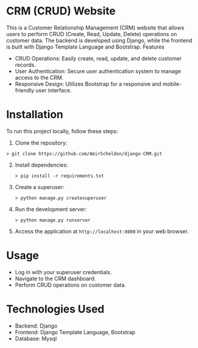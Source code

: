 # CRM (CRUD) Website

This is a Customer Relationship Management (CRM) website that allows users to perform CRUD (Create, Read, Update, Delete) operations on customer data. The backend is developed using Django, while the frontend is built with Django Template Language and Bootstrap.
Features

* CRUD Operations: Easily create, read, update, and delete customer records.
* User Authentication: Secure user authentication system to manage access to the CRM.
* Responsive Design: Utilizes Bootstrap for a responsive and mobile-friendly user interface.

# Installation

To run this project locally, follow these steps:

  1. Clone the repository:
  
    > git clone https://github.com/AmirScheldon/django-CRM.git

 2. Install dependencies:

        > pip install -r requirements.txt

4. Create a superuser:

       > python manage.py createsuperuser

5. Run the development server:

       > python manage.py runserver

6. Access the application at ` http://localhost:8000 ` in your web browser.

# Usage

  * Log in with your superuser credentials.
  * Navigate to the CRM dashboard.
  * Perform CRUD operations on customer data.

# Technologies Used

  * Backend: Django
  * Frontend: Django Template Language, Bootstrap
  * Database: Mysql
     

